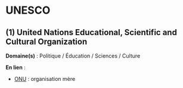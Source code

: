 # UNESCO

## (1) United Nations Educational, Scientific and Cultural Organization

**Domaine(s)** : Politique / Éducation / Sciences / Culture

**En lien** :

+ [ONU](../O/onu.md) : organisation mère
